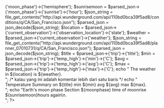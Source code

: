 <?php
  $json_string = file_get_contents("http://api.wunderground.com/api/110bd0bca39f5ad8/astronomy/q/Australia/Sydney.json");
 $parsed_json = json_decode($json_string);

  $moonphase = $parsed_json->{'moon_phase'}->{'hemisphere'};
  $sunrisemoon = $parsed_json->{'moon_phase'}->{'sunrise'}->{'hour'};

$json_string = file_get_contents("http://api.wunderground.com/api/110bd0bca39f5ad8/conditions/q/CA/San_Francisco.json");

 $parsed_json = json_decode($json_string);

  $location = $parsed_json->{'current_observation'}->{'observation_location'}->{'state'};
  $weather = $parsed_json->{'current_observation'}->{'weather'};


$json_string = file_get_contents("http://api.wunderground.com/api/110bd0bca39f5ad8/planner_07010731/q/CA/San_Francisco.json");

 $parsed_json = json_decode($json_string);

  $title = $parsed_json->{'trip'}->{'title'};
  $min = $parsed_json->{'trip'}->{'temp_high'}->{'min'}->{'C'};
  $avg = $parsed_json->{'trip'}->{'temp_high'}->{'avg'}->{'C'};
  $max = $parsed_json->{'trip'}->{'temp_high'}->{'max'}->{'C'};
	



  echo " The weather in ${location} is ${weather}.<br>";
/* kalau yang ini adalah komentar
   lebih dari satu baris */

  echo " Temperature Summary on ${title} min ${min} avg ${avg} max ${max}.<br>";

  echo "Earth's moon phase Section ${moonphase} time of moonrise ${sunrisemoon}hours again\n.<br>";
?>
